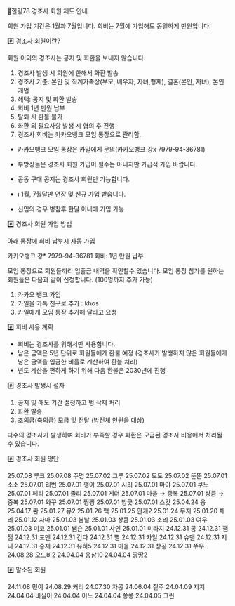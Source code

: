 🌈힐링78 경조사 회원 제도 안내 

회원 가입 기간은 1월과 7월입니다.
회비는 7월에 가입해도 동일하게 만원입니다.

#️⃣ 경조사 회원이란? 

회원 이외의 경조사는 공지 및 화환을 보내지 않습니다. 

 1. 경조사 발생 시 회원에 한해서 화환 발송
 2. 경조사 기준: 본인 및 직계가족상(부모, 배우자, 자녀,형제), 결혼(본인, 자녀), 본인 개업
 3. 혜택: 공지 및 화환 발송
 4. 회비 1년 만원 납부 
 5. 탈퇴 시 환불 불가
 6. 화환 외 필요사항 발생 시 협의 후 진행
 7. 경조사 회비는 카카오뱅크 모임 통장으로 관리함.
  - 카카오뱅크 모임 통장은 카일에게 문의(카카오뱅크 강x 7979-94-36781)

  - 부방장들은 경조사 회원 가입이 필수는 아니지만 가급적 가입 바랍니다.
  - 공동 구매 공지는 경조사 회원만 가능합니다.
  - ℹ️ 1월, 7월달만 연장 및 신규 가입 받습니다.
  - 신입의 경우 벙참후 한달 이내에 가입 가능 

#️⃣ 경조사 회원 가입 방법

아래 통장에 회비 납부시 자동 가입

카카오뱅크 강* 7979-94-36781 
회비: 1년 만원 납부 

모임 통장으로 회원들끼리 입출금 내역을 확인할수 있습니다.
모임 통장 참가를 원하는 회원들은 다음과 같이 신청합니다.
(100명까지 추가 가능) 

1) 카카오 뱅크 가입
2) 카일을 카톡 친구로 추가 : khos
3) 카일에게 모임 통장 추가해 달라고 요청 

#️⃣ 회비 사용 계획 

- 회비는 경조사를 위해서만 사용합니다.
- 남은 금액은 5년 단위로 회원들에게 환불 예정
(경조사가 발생하지 않은 회원들에게 남은 금액을 입금한 비율로 계산하여 환불 처리)
- 년도 계산을 편하게 하기 위해 다음 환불은 2030년에 진행 

#️⃣ 경조사 발생시 절차 

1. 공지 및 애도 기간 설정하고 벙 삭제 처리
2. 화환 발송
3. 조의금(축의금) 모금 및 전달 (방전체 인원을 대상) 

다수의 경조사가 발생하여 회비가 부족할 경우 화환은 모금된 경조사 비용에서 처리될 수 있습니다. 

#️⃣ 경조사 회원 명단 

25.07.08 루크
25.07.08 주명
25.07.02 그루
25.07.02 도도
25.07.02 뚠뚠
25.07.01 소소
25.07.01 리번
25.07.01 깽이
25.07.01 시리
25.07.01 마야
25.07.01 쿠노
25.07.01 페리
25.07.01 졸리
25.07.01 게더
25.07.01 마을 → 중복
25.07.01 상큼 → 중복
25.07.01 와꾸
25.07.01 쩡쩡
25.07.01 방긋
25.07.01 스캇 
25.04.24 융
25.04.17 콴
25.01.27 뮤2
25.01.26 맥
25.01.25 안개2
25.01.24 무지
25.01.20 체리
25.01.12 사마
25.01.03 봄날
25.01.03 상큼
25.01.03 소리
25.01.03 여우
25.01.03 미코
25.01.01 쌤슨
25.01.01 샤인
25.01.01 미라지
24.12.31 콩
24.12.31 잼잼
24.12.31 포맨
24.12.31 간다
24.12.31 별
24.12.31 카일
24.12.31 슈맨
24.12.31 지니
24.12.31 승재
24.12.31 유하5
24.12.31 마을
24.12.31 창공
24.12.31 쭈우
24.08.28 오드비2
24.04.04 응삼10
24.04.04 땅땅2 

#️⃣ 말소된 회원

24.11.08 민이
24.08.29 커리
24.07.30 자몽
24.06.04 질주
24.04.09 지지
24.04.04 비실이
24.04.04 이노
24.04.04 쏭쏭
24.04.05 그린